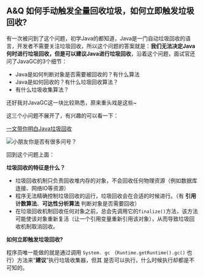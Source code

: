 ## A&Q 如何手动触发全量回收垃圾，如何立即触发垃圾回收?

有一次被问到了这个问题，初学Java的都知道，Java是一门自动垃圾回收的语言，开发者不需要关注垃圾回收，所以这个问题的答案就是：**我们无法决定Java何时进行垃圾回收，但是可以建议Java进行垃圾回收**，沿着这个问题，面试官还问了JavaGC的3个细节：

- Java是如何判断对象是否需要被回收的？有什么算法
- Java是如何回收的？有什么垃圾回收算法？
- 有什么垃圾收集算法？

还好我对JavaGC这一块比较熟悉，原来重头戏是这些~ 

这三个小问题不展开了，有兴趣的可以看一下：

[一文带你明白Java垃圾回收](https://mp.weixin.qq.com/s/hstPe1xrkf-gIDUKG1Y_Gg)

![小朋友你是否有很多问号？](https://cdn.jsdelivr.net/gh/DogerRain/image@main/img/GC.png)



回到这个问题上面：

 **垃圾回收的特征是什么？**

- 垃圾回收机制只负责回收堆内存的对象，不会回收任何物理资源（例如数据库连接、网络IO等资源）
- 程序无法精确控制垃圾回收的运行，垃圾回收会在合适的时候进行。（有 **引用计数算法**、**可达性分析算法** 判断对象是否需要回收）
- 在垃圾回收机制回收任何对象之前，总会先调用它的`finalize()`方法，该方法可能使该对象重新复活（让一个引用变量重新引用该对象），从而导致垃圾回收机制取消回收。

**如何立即触发垃圾回收?**

程序员唯一能做的就是通过调用 `System. gc` （`Runtime.getRuntime().gc()` 也行）方法来“**建议**”执行垃圾收集器，但其
是否可以执行，什么时候执行却都是不可知的。

